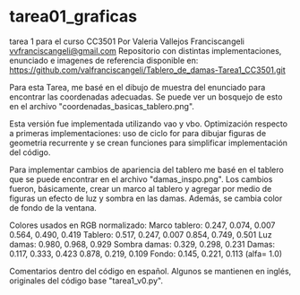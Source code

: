 # tarea01_graficas
tarea 1 para el curso CC3501
Por Valeria Vallejos Franciscangeli vvfranciscangeli@gmail.com
Repositorio con distintas implementaciones, enunciado e imagenes 
de referencia disponible en:
https://github.com/valfranciscangeli/Tablero_de_damas-Tarea1_CC3501.git

Para esta Tarea, me basé en el dibujo de muestra del enunciado 
para encontrar las coordenadas adecuadas.
Se puede ver un bosquejo de esto en el archivo 
"coordenadas_basicas_tablero.png".

Esta versión fue implementada utilizando vao y vbo. Optimización
respecto a primeras implementaciones: uso de ciclo for para dibujar
figuras de geometria recurrente y se crean funciones para simplificar
implementación del código.

Para implementar cambios de apariencia del tablero me basé en el 
tablero que se puede encontrar en el archivo "damas_inspo.png".
Los cambios fueron, básicamente, crear un marco al tablero y 
agregar por medio de figuras un efecto de luz y sombra en las 
damas. Además, se cambia color de fondo de la ventana.

Colores usados en RGB normalizado:
Marco tablero:
0.247, 0.074, 0.007
0.564, 0.490, 0.419
Tablero:
0.517, 0.247, 0.007
0.854, 0.749, 0.501
Luz damas:
0.980, 0.968, 0.929
Sombra damas:
0.329, 0.298, 0.231
Damas:
0.117, 0.333, 0.423
0.878, 0.219, 0.109
Fondo: 
0.145, 0.221, 0.113 (alfa= 1.0)

Comentarios dentro del código en español. Algunos se mantienen en
inglés, originales del código base "tarea1_v0.py".


